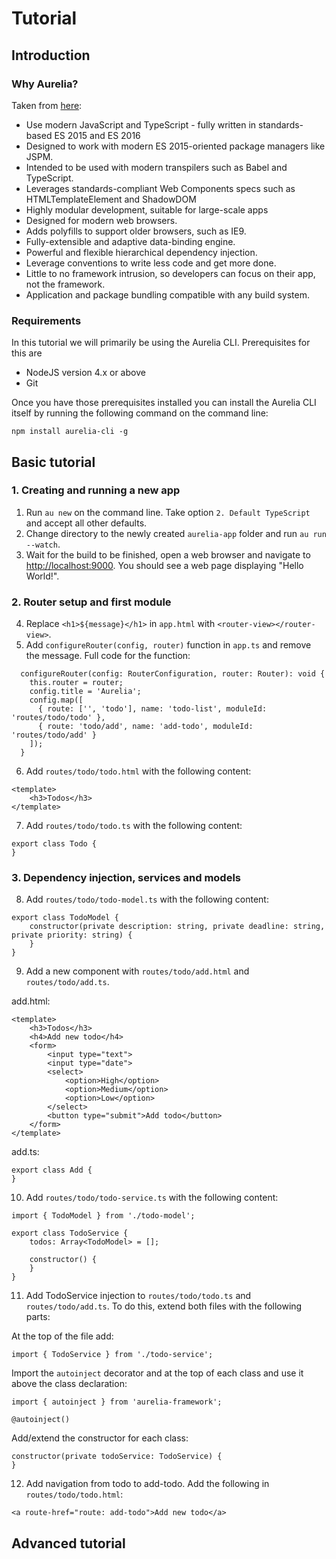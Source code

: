 # Tutorial
## Introduction
### Why Aurelia?

Taken from [here](http://aurelia.io/hub.html#/doc/article/aurelia/framework/latest/technical-benefits/1):
- Use modern JavaScript and TypeScript - fully written in standards-based ES 2015 and ES 2016
- Designed to work with modern ES 2015-oriented package managers like JSPM.
- Intended to be used with modern transpilers such as Babel and TypeScript.
- Leverages standards-compliant Web Components specs such as HTMLTemplateElement and ShadowDOM
- Highly modular development, suitable for large-scale apps
- Designed for modern web browsers.
- Adds polyfills to support older browsers, such as IE9.
- Fully-extensible and adaptive data-binding engine.
- Powerful and flexible hierarchical dependency injection.
- Leverage conventions to write less code and get more done.
- Little to no framework intrusion, so developers can focus on their app, not the framework.
- Application and package bundling compatible with any build system.

### Requirements

In this tutorial we will primarily be using the Aurelia CLI. Prerequisites for this are 
- NodeJS version 4.x or above
- Git

Once you have those prerequisites installed you can install the Aurelia CLI itself by running the following command on the command line:

`npm install aurelia-cli -g`

## Basic tutorial

### 1. Creating and running a new app

1. Run `au new` on the command line. Take option `2. Default TypeScript` and accept all other defaults.
2. Change directory to the newly created `aurelia-app` folder and run `au run --watch`.
3. Wait for the build to be finished, open a web browser and navigate to [http://localhost:9000](http://localhost:9000). You should see a web page displaying "Hello World!".

### 2. Router setup and first module

4. Replace `<h1>${message}</h1>` in `app.html` with `<router-view></router-view>`.
5. Add `configureRouter(config, router)` function in `app.ts` and remove the message. Full code for the function:

```
  configureRouter(config: RouterConfiguration, router: Router): void {
    this.router = router;
    config.title = 'Aurelia';
    config.map([
      { route: ['', 'todo'], name: 'todo-list', moduleId: 'routes/todo/todo' },
      { route: 'todo/add', name: 'add-todo', moduleId: 'routes/todo/add' }
    ]);
  }
```

6. Add `routes/todo/todo.html` with the following content:

```
<template>
    <h3>Todos</h3>
</template>
```

7. Add `routes/todo/todo.ts` with the following content:

```
export class Todo {
}
```

### 3. Dependency injection, services and models

8. Add `routes/todo/todo-model.ts` with the following content:

```
export class TodoModel {
    constructor(private description: string, private deadline: string, private priority: string) {
    }
}
```

9. Add a new component with `routes/todo/add.html` and `routes/todo/add.ts`.

add.html:
```
<template>
    <h3>Todos</h3>
    <h4>Add new todo</h4>
    <form>
        <input type="text">
        <input type="date">
        <select>
            <option>High</option>
            <option>Medium</option>
            <option>Low</option>
        </select>
        <button type="submit">Add todo</button>
    </form>
</template>
```

add.ts:
```
export class Add {
}
```

10. Add `routes/todo/todo-service.ts` with the following content:

```
import { TodoModel } from './todo-model';

export class TodoService {
    todos: Array<TodoModel> = [];

    constructor() {
    }
}
```

11. Add TodoService injection to `routes/todo/todo.ts` and `routes/todo/add.ts`. To do this, extend both files with the following parts:

At the top of the file add:
```
import { TodoService } from './todo-service';
```

Import the `autoinject` decorator and at the top of each class and use it above the class declaration:
```
import { autoinject } from 'aurelia-framework';

@autoinject()
```

Add/extend the constructor for each class:
```
constructor(private todoService: TodoService) {
}
```

12. Add navigation from todo to add-todo. Add the following in `routes/todo/todo.html`:

```
<a route-href="route: add-todo">Add new todo</a>
```

## Advanced tutorial

